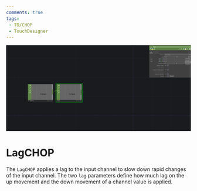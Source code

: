 ```yaml
---
comments: true
tags:
 - TD/CHOP
 - TouchDesigner
---
```


![LagCHOP](../img/LagCHOP.png)

# LagCHOP
The `LagCHOP` applies a lag to the input channel to slow down rapid changes of the input channel.
The two `lag` parameters define how much lag on the up movement and the down movement of a channel value is applied.


